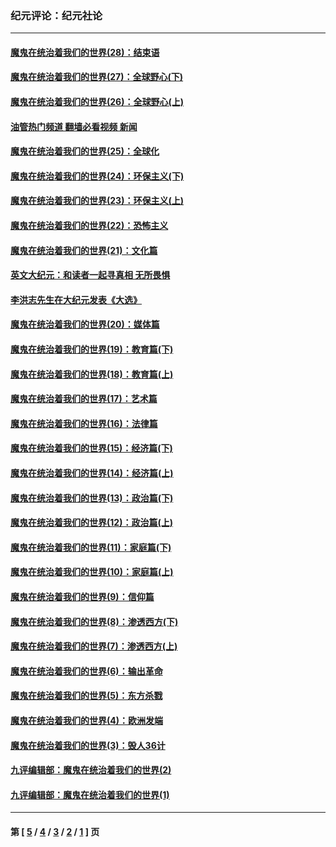 ### 纪元评论：纪元社论
---
#### [魔鬼在统治着我们的世界(28)：结束语](../../pages/nsc422/n10936246.md?03010330) 
#### [魔鬼在统治着我们的世界(27)：全球野心(下)](../../pages/nsc422/n10928319.md?03010330) 
#### [魔鬼在统治着我们的世界(26)：全球野心(上)](../../pages/nsc422/n10900318.md?03010330) 
#### [油管热门频道 翻墙必看视频 新闻](ok?03010330)
#### [魔鬼在统治着我们的世界(25)：全球化](../../pages/nsc422/n10788205.md?03010330) 
#### [魔鬼在统治着我们的世界(24)：环保主义(下)](../../pages/nsc422/n10695307.md?03010330) 
#### [魔鬼在统治着我们的世界(23)：环保主义(上)](../../pages/nsc422/n10688613.md?03010330) 
#### [魔鬼在统治着我们的世界(22)：恐怖主义](../../pages/nsc422/n10614727.md?03010330) 
#### [魔鬼在统治着我们的世界(21)：文化篇](../../pages/nsc422/n10597706.md?03010330) 
#### [英文大纪元：和读者一起寻真相 无所畏惧](../../pages/nsc422/n12542027.md?03010330) 
#### [李洪志先生在大纪元发表《大选》](../../pages/nsc422/n12534746.md?03010330) 
#### [魔鬼在统治着我们的世界(20)：媒体篇](../../pages/nsc422/n10586579.md?03010330) 
#### [魔鬼在统治着我们的世界(19)：教育篇(下)](../../pages/nsc422/n10564808.md?03010330) 
#### [魔鬼在统治着我们的世界(18)：教育篇(上)](../../pages/nsc422/n10526970.md?03010330) 
#### [魔鬼在统治着我们的世界(17)：艺术篇](../../pages/nsc422/n10499093.md?03010330) 
#### [魔鬼在统治着我们的世界(16)：法律篇](../../pages/nsc422/n10485969.md?03010330) 
#### [魔鬼在统治着我们的世界(15)：经济篇(下)](../../pages/nsc422/n10469975.md?03010330) 
#### [魔鬼在统治着我们的世界(14)：经济篇(上)](../../pages/nsc422/n10457370.md?03010330) 
#### [魔鬼在统治着我们的世界(13)：政治篇(下)](../../pages/nsc422/n10448270.md?03010330) 
#### [魔鬼在统治着我们的世界(12)：政治篇(上)](../../pages/nsc422/n10444576.md?03010330) 
#### [魔鬼在统治着我们的世界(11)：家庭篇(下)](../../pages/nsc422/n10440961.md?03010330) 
#### [魔鬼在统治着我们的世界(10)：家庭篇(上)](../../pages/nsc422/n10435448.md?03010330) 
#### [魔鬼在统治着我们的世界(9)：信仰篇](../../pages/nsc422/n10432159.md?03010330) 
#### [魔鬼在统治着我们的世界(8)：渗透西方(下)](../../pages/nsc422/n10429603.md?03010330) 
#### [魔鬼在统治着我们的世界(7)：渗透西方(上)](../../pages/nsc422/n10426013.md?03010330) 
#### [魔鬼在统治着我们的世界(6)：输出革命](../../pages/nsc422/n10421536.md?03010330) 
#### [魔鬼在统治着我们的世界(5)：东方杀戮](../../pages/nsc422/n10417707.md?03010330) 
#### [魔鬼在统治着我们的世界(4)：欧洲发端](../../pages/nsc422/n10414890.md?03010330) 
#### [魔鬼在统治着我们的世界(3)：毁人36计](../../pages/nsc422/n10411583.md?03010330) 
#### [九评编辑部：魔鬼在统治着我们的世界(2)](../../pages/nsc422/n10410036.md?03010330) 
#### [九评编辑部：魔鬼在统治着我们的世界(1)](../../pages/nsc422/n10406825.md?03010330) 

---
#### 第 [ [5](./5.md?03010330) / [4](./4.md?03010330) / [3](./3.md?03010330) / [2](./2.md?03010330) / [1](./1.md?03010330) ] 页
